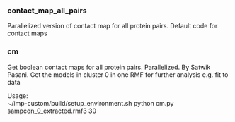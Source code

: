 ### contact_map_all_pairs

Parallelized version of contact map for all protein pairs. Default code for contact maps 


### cm
Get boolean contact maps for all protein pairs. Parallelized. By Satwik Pasani.
Get the models in cluster 0 in one RMF for further analysis e.g. fit to data

Usage: \
~/imp-custom/build/setup_environment.sh python cm.py sampcon_0_extracted.rmf3 30
